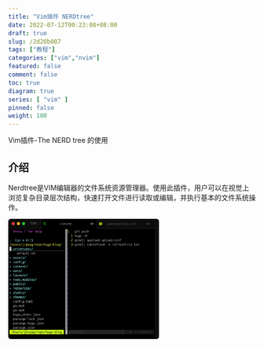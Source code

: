 ```yaml
---
title: "Vim插件 NERDtree"
date: 2022-07-12T00:23:08+08:00
draft: true
slug: /2d20b087
tags: ["教程"]
categories: ["vim","nvim"]
featured: false 
comment: false 
toc: true 
diagram: true 
series: [ "vim" ] 
pinned: false
weight: 100
---
```


Vim插件-The NERD tree 的使用

<!--more-->

## 介绍

Nerdtree是VIM编辑器的文件系统资源管理器。使用此插件，用户可以在视觉上浏览复杂目录层次结构，快速打开文件进行读取或编辑，并执行基本的文件系统操作。

<img src="index/image-20220712003006442.png" alt="image-20220712003006442" style="zoom:30%;" />

